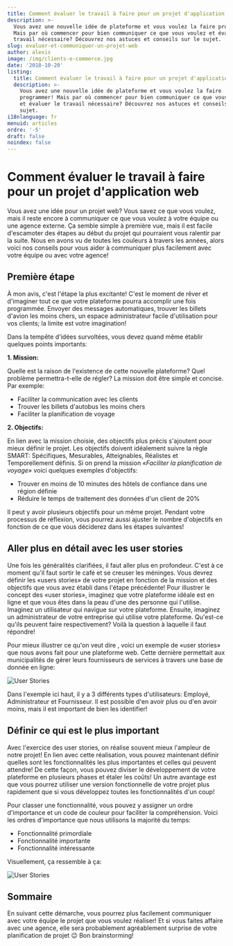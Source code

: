 ```yaml
---
title: Comment évaluer le travail à faire pour un projet d'application web
description: >-
  Vous avez une nouvelle idée de plateforme et vous voulez la faire programmer!
  Mais par où commencer pour bien communiquer ce que vous voulez et évaluer le
  travail nécessaire? Découvrez nos astuces et conseils sur le sujet. 
slug: evaluer-et-communiquer-un-projet-web
author: alexis
image: /img/clients-e-commerce.jpg
date: '2018-10-20'
listing:
  title: Comment évaluer le travail à faire pour un projet d'application web
  description: >-
    Vous avez une nouvelle idée de plateforme et vous voulez la faire
    programmer! Mais par où commencer pour bien communiquer ce que vous voulez
    et évaluer le travail nécessaire? Découvrez nos astuces et conseils sur le
    sujet. 
i18nlanguage: fr
menuid: articles
ordre: '-5'
draft: false
noindex: false
---
```

# Comment évaluer le travail à faire pour un projet d'application web

Vous avez une idée pour un projet web? Vous savez ce que vous voulez, mais il reste encore à communiquer ce que vous voulez à votre équipe ou une agence externe. Ça semble simple à première vue, mais il est facile d'escamoter des étapes au début du projet qui pourraient vous ralentir par la suite. Nous en avons vu de toutes les couleurs à travers les années, alors voici nos conseils pour vous aider à communiquer plus facilement avec votre équipe ou avec votre agence! 

## Première étape

À mon avis, c'est l'étape la plus excitante! C'est le moment de rêver et d'imaginer tout ce que votre plateforme pourra accomplir une fois programmée. Envoyer des messages automatiques, trouver les billets d'avion les moins chers, un espace administrateur facile d'utilisation pour vos clients; la limite est votre imagination!  

Dans la tempête d'idées survoltées, vous devez quand même établir quelques points importants: 

**1. Mission:**

Quelle est la raison de l'existence de cette nouvelle plateforme? Quel problème permettra-t-elle de régler? La mission doit être simple et concise. Par exemple:

* Faciliter la communication avec les clients
* Trouver les billets d'autobus les moins chers 
* Faciliter la planification de voyage

**2. Objectifs:**

En lien avec la mission choisie, des objectifs plus précis s'ajoutent pour mieux définir le projet. Les objectifs doivent idéalement suivre la règle SMART:  Spécifiques, Mesurables, Atteignables, Réalistes et Temporellement définis. Si on prend la mission _«Faciliter la planification de voyage»_ voici quelques exemples d'objectifs:

* Trouver en moins de 10 minutes des hôtels de confiance dans une région définie
* Réduire le temps de traitement des données d'un client de 20%

Il peut y avoir plusieurs objectifs pour un même projet. Pendant votre processus de réflexion, vous pourrez aussi ajuster le nombre d'objectifs en fonction de ce que vous déciderez dans les étapes suivantes! 

## Aller plus en détail avec les user stories

Une fois les généralités clarifiées, il faut aller plus en profondeur. C'est à ce moment qu'il faut sortir le café et se creuser les méninges. Vous devrez définir les «users stories» de votre projet en fonction de la mission et des objectifs que vous avez établi dans l'étape précédente! Pour illustrer le concept des «user stories», imaginez que votre plateforme idéale est en ligne et que vous êtes dans la peau d'une des personne qui l'utilise. Imaginez un utilisateur qui navigue sur votre plateforme. Ensuite, imaginez un administrateur de votre entreprise qui utilise votre plateforme. Qu'est-ce qu'ils peuvent faire respectivement? Voilà la question à laquelle il faut répondre! 

Pour mieux illustrer ce qu'on veut dire , voici un exemple de «user stories» que nous avons fait pour une plateforme web. Cette dernière permettait aux municipalités de gérer leurs fournisseurs de services à travers une base de donnée en ligne:

<div class="img-infinite-height"><img src="/img/akia-user-story-exemple.jpg" alt="User Stories" /></div>

Dans l'exemple ici haut, il y a 3 différents types d'utilisateurs: Employé, Administrateur et Fournisseur. Il est possible d'en avoir plus ou d'en avoir moins, mais il est important de bien les identifier!

## Définir ce qui est le plus important

Avec l'exercice des user stories, on réalise souvent mieux l'ampleur de notre projet! En lien avec cette réalisation, vous pouvez maintenant définir quelles sont les fonctionnalités les plus importantes et celles qui peuvent attendre! De cette façon, vous pouvez diviser le développement de votre plateforme en plusieurs phases et étaler les coûts! Un autre avantage est que vous pourrez utiliser une version fonctionnelle de votre projet plus rapidement que si vous développez toutes les fonctionnalités d'un coup! 

Pour classer une fonctionnalité, vous pouvez y assigner un ordre d'importance et un code de couleur pour faciliter la compréhension. Voici les ordres d'importance que nous utilisons la majorité du temps: 

* Fonctionnalité primordiale
* Fonctionnalité importante
* Fonctionnalité intéressante

Visuellement, ça ressemble à ça: 

<div class="img-infinite-height"><img src="/img/akia-user-story-exemple-2.jpg" alt="User Stories" /></div>

## Sommaire

En suivant cette démarche, vous pourrez plus facilement communiquer avec votre équipe le projet que vous voulez réaliser! Et si vous faites affaire avec une agence, elle sera probablement agréablement surprise de votre planification de projet 😉 Bon brainstorming!
